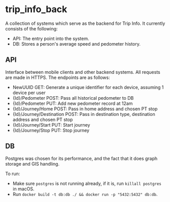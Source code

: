 # trip_info_back
A collection of systems which serve as the backend for Trip Info. It currently consists of the following:

* API: The entry point into the system.
* DB: Stores a person's average speed and pedometer history.

## API
Interface between mobile clients and other backend systems. All requests are made in HTTPS. The endpoints are as follows:

* NewUUID GET: Generate a unique identifier for each device, assuming 1 device per user
* {Id}/Pedometer POST: Pass all historical pedometer to DB
* {Id}/Pedometer PUT: Add new pedometer record at 12am
* {Id}/Journey/Home POST: Pass in home address and chosen PT stop
* {Id}/Journey/Destination POST: Pass in destination type, destination address and chosen PT stop
* {Id}/Journey/Start PUT: Start journey
* {Id}/Journey/Stop PUT: Stop journey

## DB
Postgres was chosen for its performance, and the fact that it does graph storage and GIS handling. 

To run:
* Make sure `postgres` is not running already, if it is, run `killall postgres` in macOS.
* Run `docker build -t db:db ./ && docker run -p "5432:5432" db:db`.